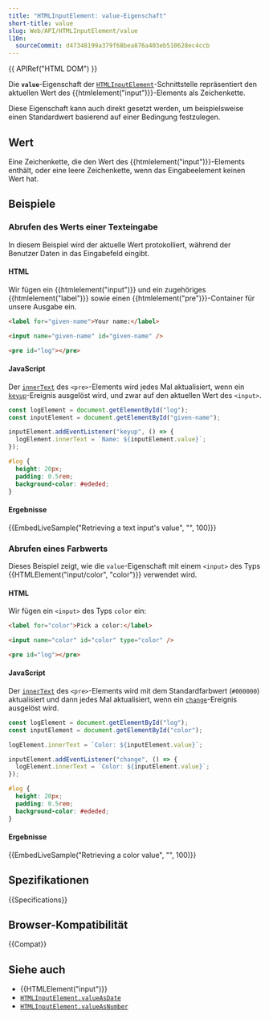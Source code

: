 ```yaml
---
title: "HTMLInputElement: value-Eigenschaft"
short-title: value
slug: Web/API/HTMLInputElement/value
l10n:
  sourceCommit: d47348199a379f68bea876a403eb510628ec4ccb
---
```


{{ APIRef("HTML DOM") }}

Die **`value`**-Eigenschaft der [`HTMLInputElement`](/de/docs/Web/API/HTMLInputElement)-Schnittstelle repräsentiert den aktuellen Wert des {{htmlelement("input")}}-Elements als Zeichenkette.

Diese Eigenschaft kann auch direkt gesetzt werden, um beispielsweise einen Standardwert basierend auf einer Bedingung festzulegen.

## Wert

Eine Zeichenkette, die den Wert des {{htmlelement("input")}}-Elements enthält, oder eine leere Zeichenkette, wenn das Eingabeelement keinen Wert hat.

## Beispiele

### Abrufen des Werts einer Texteingabe

In diesem Beispiel wird der aktuelle Wert protokolliert, während der Benutzer Daten in das Eingabefeld eingibt.

#### HTML

Wir fügen ein {{htmlelement("input")}} und ein zugehöriges {{htmlelement("label")}} sowie einen {{htmlelement("pre")}}-Container für unsere Ausgabe ein.

```html
<label for="given-name">Your name:</label>

<input name="given-name" id="given-name" />

<pre id="log"></pre>
```

#### JavaScript

Der [`innerText`](/de/docs/Web/API/HTMLElement/innerText) des `<pre>`-Elements wird jedes Mal aktualisiert, wenn ein [`keyup`](/de/docs/Web/API/Element/keyup_event)-Ereignis ausgelöst wird, und zwar auf den aktuellen Wert des `<input>`.

```js
const logElement = document.getElementById("log");
const inputElement = document.getElementById("given-name");

inputElement.addEventListener("keyup", () => {
  logElement.innerText = `Name: ${inputElement.value}`;
});
```

```css hidden
#log {
  height: 20px;
  padding: 0.5rem;
  background-color: #ededed;
}
```

#### Ergebnisse

{{EmbedLiveSample("Retrieving a text input's value", "", 100)}}

### Abrufen eines Farbwerts

Dieses Beispiel zeigt, wie die `value`-Eigenschaft mit einem `<input>` des Typs {{HTMLElement("input/color", "color")}} verwendet wird.

#### HTML

Wir fügen ein `<input>` des Typs `color` ein:

```html
<label for="color">Pick a color:</label>

<input name="color" id="color" type="color" />

<pre id="log"></pre>
```

#### JavaScript

Der [`innerText`](/de/docs/Web/API/HTMLElement/innerText) des `<pre>`-Elements wird mit dem Standardfarbwert (`#000000`) aktualisiert und dann jedes Mal aktualisiert, wenn ein [`change`](/de/docs/Web/API/HTMLElement/change_event)-Ereignis ausgelöst wird.

```js
const logElement = document.getElementById("log");
const inputElement = document.getElementById("color");

logElement.innerText = `Color: ${inputElement.value}`;

inputElement.addEventListener("change", () => {
  logElement.innerText = `Color: ${inputElement.value}`;
});
```

```css hidden
#log {
  height: 20px;
  padding: 0.5rem;
  background-color: #ededed;
}
```

#### Ergebnisse

{{EmbedLiveSample("Retrieving a color value", "", 100)}}

## Spezifikationen

{{Specifications}}

## Browser-Kompatibilität

{{Compat}}

## Siehe auch

- {{HTMLElement("input")}}
- [`HTMLInputElement.valueAsDate`](/de/docs/Web/API/HTMLInputElement/valueAsDate)
- [`HTMLInputElement.valueAsNumber`](/de/docs/Web/API/HTMLInputElement/valueAsNumber)
